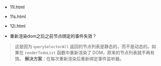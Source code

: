- 11l.html
- 11s.html
- 12i.html

- 重新渲染dom之后之前节点绑定的事件失效？ 
> 这是因为 `querySelectorAll` 返回的节点列表是静态的，而不是动态的。如果在 `renderTodoList` 函数中重新渲染了 DOM，原来的节点列表就不再有效。
**解决方案**：在每次重新渲染后重新绑定事件监听器。
